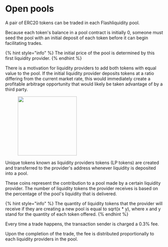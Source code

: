 # Open pools

A pair of ERC20 tokens can be traded in each Flashliquidity pool.&#x20;

Because each token's balance in a pool contract is initially 0, someone must seed the pool with an initial deposit of each token before it can begin facilitating trades.

{% hint style="info" %}
The initial price of the pool is determined by this first liquidity provider.&#x20;
{% endhint %}

There is a motivation for liquidity providers to add both tokens with equal value to the pool. If the initial liquidity provider deposits tokens at a ratio differing from the current market rate, this would immediately create a profitable arbitrage opportunity that would likely be taken advantage of by a third party.

<figure><img src="../.gitbook/assets/DALL·E 2024-01-10 19.39.04 - Create a minimalistic cyberpunk-style image in purple tones, symbolizing the exchange of Bitcoin (BTC) for Ethereum (ETH). The design should feature s.png" alt="" width="188"><figcaption></figcaption></figure>

Unique tokens known as liquidity providers tokens (LP tokens) are created and transferred to the provider's address whenever liquidity is deposited into a pool.&#x20;

These coins represent the contribution to a pool made by a certain liquidity provider. The number of liquidity tokens the provider receives is based on the percentage of the pool's liquidity that is delivered.&#x20;

{% hint style="info" %}
The quantity of liquidity tokens that the provider will receive if they are creating a new pool is equal to sqrt(x \* y), where x and y stand for the quantity of each token offered.
{% endhint %}

Every time a trade happens, the transaction sender is charged a 0.3% fee.&#x20;

Upon the completion of the trade, the fee is distributed proportionally to each liquidity providers in the pool.&#x20;
